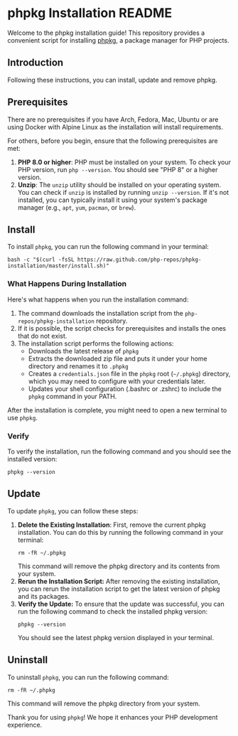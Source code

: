 # phpkg Installation README

Welcome to the phpkg installation guide! This repository provides a convenient script for installing [phpkg](https://phpkg.com), a package manager for PHP projects.

## Introduction

Following these instructions, you can install, update and remove phpkg.

## Prerequisites

There are no prerequisites if you have Arch, Fedora, Mac, Ubuntu or are using Docker with Alpine Linux as the installation will install requirements.

For others, before you begin, ensure that the following prerequisites are met:

1. **PHP 8.0 or higher**: PHP must be installed on your system. To check your PHP version, run `php --version`. You should see "PHP 8" or a higher version.
2. **Unzip**: The `unzip` utility should be installed on your operating system. You can check if `unzip` is installed 
by running `unzip --version`. If it's not installed, you can typically install it using your system's package manager
(e.g., `apt`, `yum`, `pacman`, or `brew`).

## Install

To install `phpkg`, you can run the following command in your terminal:

```shell
bash -c "$(curl -fsSL https://raw.github.com/php-repos/phpkg-installation/master/install.sh)"
```

### What Happens During Installation

Here's what happens when you run the installation command:

1. The command downloads the installation script from the `php-repos/phpkg-installation` repository.
2. If it is possible, the script checks for prerequisites and installs the ones that do not exist.
3. The installation script performs the following actions:
   - Downloads the latest release of `phpkg`
   - Extracts the downloaded zip file and puts it under your home directory and renames it to `.phpkg`
   - Creates a `credentials.json` file in the `phpkg` root (`~/.phpkg`) directory, which you may need to configure with your credentials later.
   - Updates your shell configuration (.bashrc or .zshrc) to include the `phpkg` command in your PATH.
       
After the installation is complete, you might need to open a new terminal to use `phpkg`. 

### Verify

To verify the installation, run the following command and you should see the installed version:

```shell
phpkg --version
```

## Update

To update `phpkg`, you can follow these steps:

1. **Delete the Existing Installation**:
   First, remove the current phpkg installation. You can do this by running the following command in your terminal:
   ```shell
   rm -fR ~/.phpkg
   ``` 
   This command will remove the phpkg directory and its contents from your system.
2. **Rerun the Installation Script:**
   After removing the existing installation, you can rerun the installation script to get the latest version of phpkg
and its packages.
3. **Verify the Update:**
   To ensure that the update was successful, you can run the following command to check the installed phpkg version:
    ```shell
    phpkg --version
    ```
   You should see the latest phpkg version displayed in your terminal.

## Uninstall

To uninstall `phpkg`, you can run the following command:
```shell
rm -fR ~/.phpkg
```
This command will remove the phpkg directory from your system.

Thank you for using `phpkg`! We hope it enhances your PHP development experience.
